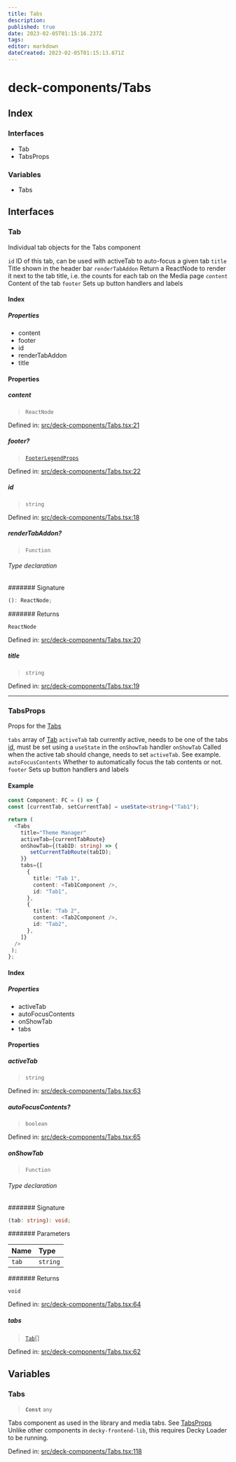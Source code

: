 ```yaml
---
title: Tabs
description: 
published: true
date: 2023-02-05T01:15:16.237Z
tags: 
editor: markdown
dateCreated: 2023-02-05T01:15:13.871Z
---
```


# deck-components/Tabs

## Index

### Interfaces

- Tab
- TabsProps

### Variables

- Tabs

## Interfaces

### Tab

Individual tab objects for the Tabs component

`id` ID of this tab, can be used with activeTab to auto-focus a given tab
`title` Title shown in the header bar
`renderTabAddon` Return a ReactNode to render it next to the tab title, i.e. the counts for each tab on the Media page
`content` Content of the tab
`footer` Sets up button handlers and labels

#### Index

##### Properties

- content
- footer
- id
- renderTabAddon
- title

#### Properties

##### content

> `ReactNode`

Defined in:  [src/deck-components/Tabs.tsx:21](https://github.com/SteamDeckHomebrew/decky-frontend-lib/blob/-/src/deck-components/Tabs.tsx#L21)

##### footer?

> [`FooterLegendProps`](FooterLegend#footerlegendprops)

Defined in:  [src/deck-components/Tabs.tsx:22](https://github.com/SteamDeckHomebrew/decky-frontend-lib/blob/-/src/deck-components/Tabs.tsx#L22)

##### id

> `string`

Defined in:  [src/deck-components/Tabs.tsx:18](https://github.com/SteamDeckHomebrew/decky-frontend-lib/blob/-/src/deck-components/Tabs.tsx#L18)

##### renderTabAddon?

> `Function`

###### Type declaration

####### Signature

```ts
(): ReactNode;
```

####### Returns

`ReactNode`

Defined in:  [src/deck-components/Tabs.tsx:20](https://github.com/SteamDeckHomebrew/decky-frontend-lib/blob/-/src/deck-components/Tabs.tsx#L20)

##### title

> `string`

Defined in:  [src/deck-components/Tabs.tsx:19](https://github.com/SteamDeckHomebrew/decky-frontend-lib/blob/-/src/deck-components/Tabs.tsx#L19)

---

### TabsProps

Props for the [Tabs](Tabs#tabs)

`tabs` array of [Tab](Tabs#tab)
`activeTab` tab currently active, needs to be one of the tabs [id](Tabs#id), must be set using a `useState` in the `onShowTab` handler
`onShowTab` Called when the active tab should change, needs to set `activeTab`. See example.
`autoFocusContents` Whether to automatically focus the tab contents or not.
`footer` Sets up button handlers and labels

#### Example

```ts
const Component: FC = () => {
const [currentTab, setCurrentTab] = useState<string>("Tab1");

return (
  <Tabs
    title="Theme Manager"
    activeTab={currentTabRoute}
    onShowTab={(tabID: string) => {
       setCurrentTabRoute(tabID);
    }}
    tabs={[
      {
        title: "Tab 1",
        content: <Tab1Component />,
        id: "Tab1",
      },
      {
        title: "Tab 2",
        content: <Tab2Component />,
        id: "Tab2",
      },
    ]}
  />
 );
};
```

#### Index

##### Properties

- activeTab
- autoFocusContents
- onShowTab
- tabs

#### Properties

##### activeTab

> `string`

Defined in:  [src/deck-components/Tabs.tsx:63](https://github.com/SteamDeckHomebrew/decky-frontend-lib/blob/-/src/deck-components/Tabs.tsx#L63)

##### autoFocusContents?

> `boolean`

Defined in:  [src/deck-components/Tabs.tsx:65](https://github.com/SteamDeckHomebrew/decky-frontend-lib/blob/-/src/deck-components/Tabs.tsx#L65)

##### onShowTab

> `Function`

###### Type declaration

####### Signature

```ts
(tab: string): void;
```

####### Parameters

| Name | Type |
| :------ | :------ |
| `tab` | `string` |

####### Returns

`void`

Defined in:  [src/deck-components/Tabs.tsx:64](https://github.com/SteamDeckHomebrew/decky-frontend-lib/blob/-/src/deck-components/Tabs.tsx#L64)

##### tabs

> [`Tab`](Tabs#tab)[]

Defined in:  [src/deck-components/Tabs.tsx:62](https://github.com/SteamDeckHomebrew/decky-frontend-lib/blob/-/src/deck-components/Tabs.tsx#L62)

## Variables

### Tabs

> **`Const`** `any`

Tabs component as used in the library and media tabs. See [TabsProps](Tabs#tabsprops)
Unlike other components in `decky-frontend-lib`, this requires Decky Loader to be running.

Defined in:  [src/deck-components/Tabs.tsx:118](https://github.com/SteamDeckHomebrew/decky-frontend-lib/blob/-/src/deck-components/Tabs.tsx#L118)
